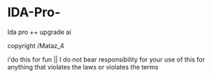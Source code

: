 # IDA-Pro-
Ida pro ++ upgrade ai


copyright /Mataz_4


i'do this for fun || I do not bear responsibility for your use of this for anything that violates the laws or violates the terms
